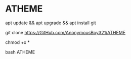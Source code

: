 # ATHEME


apt update && apt upgrade && apt install git


git clone https://GitHub.com/AnonymousBoy321/ATHEME


chmod +x *


bash ATHEME
